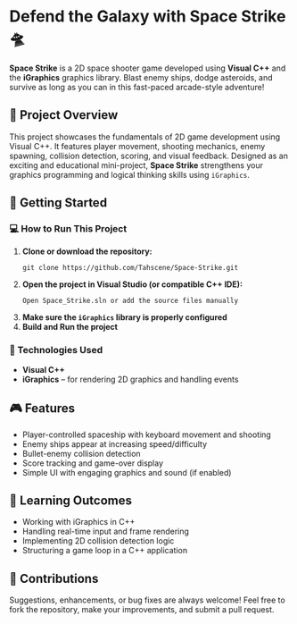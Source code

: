 <h1>Defend the Galaxy with <strong>Space Strike</strong> 🛸</h1>
<p>
  <strong>Space Strike</strong> is a 2D space shooter game developed using <strong>Visual C++</strong> and the <strong>iGraphics</strong> graphics library. Blast enemy ships, dodge asteroids, and survive as long as you can in this fast-paced arcade-style adventure!
</p>

<h2>📄 Project Overview</h2>
<p>
  This project showcases the fundamentals of 2D game development using Visual C++. It features player movement, shooting mechanics, enemy spawning, collision detection, scoring, and visual feedback. Designed as an exciting and educational mini-project, <strong>Space Strike</strong> strengthens your graphics programming and logical thinking skills using <code>iGraphics</code>.
</p>

<h2>🚀 Getting Started</h2>
<h3>💻 How to Run This Project</h3>
<ol>
  <li><strong>Clone or download the repository:</strong>
    <pre><code>git clone https://github.com/Tahscene/Space-Strike.git</code></pre>
  </li>
  <li><strong>Open the project in Visual Studio (or compatible C++ IDE):</strong>
    <pre><code>Open Space_Strike.sln or add the source files manually</code></pre>
  </li>
  <li><strong>Make sure the <code>iGraphics</code> library is properly configured</strong></li>
  <li><strong>Build and Run the project</strong></li>
</ol>

<h3>🔧 Technologies Used</h3>
<ul>
  <li><strong>Visual C++</strong></li>
  <li><strong>iGraphics</strong> – for rendering 2D graphics and handling events</li>
</ul>

<h2>🎮 Features</h2>
<ul>
  <li>Player-controlled spaceship with keyboard movement and shooting</li>
  <li>Enemy ships appear at increasing speed/difficulty</li>
  <li>Bullet-enemy collision detection</li>
  <li>Score tracking and game-over display</li>
  <li>Simple UI with engaging graphics and sound (if enabled)</li>
</ul>

<h2>🧠 Learning Outcomes</h2>
<ul>
  <li>Working with iGraphics in C++</li>
  <li>Handling real-time input and frame rendering</li>
  <li>Implementing 2D collision detection logic</li>
  <li>Structuring a game loop in a C++ application</li>
</ul>

<h2>👾 Contributions</h2>
<p>
  Suggestions, enhancements, or bug fixes are always welcome! Feel free to fork the repository, make your improvements, and submit a pull request.
</p>

